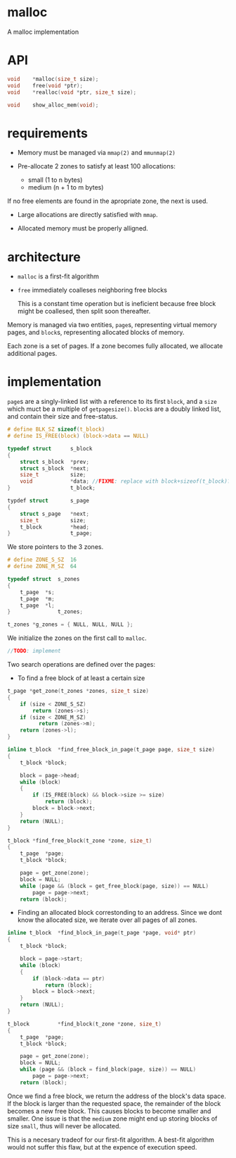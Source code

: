# malloc
A malloc implementation

# API
```c
void	*malloc(size_t size);
void	free(void *ptr);
void	*realloc(void *ptr, size_t size);

void	show_alloc_mem(void);
```

# requirements

- Memory must be managed via `mmap(2)` and `mmunmap(2)`

- Pre-allocate 2 zones to satisfy at least 100 allocations:
  - small (1 to n bytes)
  - medium (n + 1 to m bytes)

If no free elements are found in the apropriate zone, the next is used.

- Large allocations are directly satisfied with `mmap`.

- Allocated memory must be properly alligned.

# architecture

- `malloc` is a first-fit algorithm

- `free` immediately coalleses neighboring free blocks

	This is a constant time operation but is ineficient because free block might be coallesed, then split soon thereafter.

Memory is managed via two entities, `page`s, representing virtual memory pages, and `block`s, representing allocated blocks of memory.

Each zone is a set of pages. If a zone becomes fully allocated, we allocate additional pages.

# implementation

`page`s are a singly-linked list with a reference to its first `block`, and a `size` which muct be a multiple of `getpagesize()`. `block`s are a doubly linked list, and contain their size and free-status.

```c
# define BLK_SZ sizeof(t_block)
# define IS_FREE(block) (block->data == NULL)

typedef struct		s_block
{
	struct s_block	*prev;
	struct s_block	*next;
	size_t			size;
	void			*data; //FIXME: replace with block+sizeof(t_block)?
}					t_block;

typdef struct		s_page
{
	struct s_page	*next;
	size_t			size;
	t_block			*head;
}					t_page;
```

We store pointers to the 3 zones.

```c
# define ZONE_S_SZ  16
# define ZONE_M_SZ  64

typedef struct	s_zones
{
	t_page	*s;
	t_page	*m;
	t_page	*l;
}				t_zones;

t_zones *g_zones = { NULL, NULL, NULL };
```

We initialize the zones on the first call to `malloc`.

```c
//TODO: implement
```
Two search operations are defined over the pages:

- To find a free block of at least a certain size

```c
t_page *get_zone(t_zones *zones, size_t size)
{
	if (size < ZONE_S_SZ)
		return (zones->s);
	if (size < ZONE_M_SZ)
		  return (zones->m);
	return (zones->l);
}

inline t_block	*find_free_block_in_page(t_page page, size_t size)
{
	t_block *block;

	block = page->head;
	while (block)
	{
		if (IS_FREE(block) && block->size >= size)
			return (block);
		block = block->next;
	}
	return (NULL);
}

t_block *find_free_block(t_zone *zone, size_t)
{
	t_page	*page;
	t_block	*block;

	page = get_zone(zone);
	block = NULL;
	while (page && (block = get_free_block(page, size)) == NULL)
		page = page->next;
	return (block);
```

- Finding an allocated block correstonding to an address. Since we dont know the allocated size, we iterate over all pages of all zones.

```c
inline t_block	*find_block_in_page(t_page *page, void* ptr)
{
	t_block *block;

	block = page->start;
	while (block)
	{
		if (block->data == ptr)
			return (block);
		block = block->next;
	}
	return (NULL);
}

t_block			*find_block(t_zone *zone, size_t)
{
	t_page	*page;
	t_block	*block;

	page = get_zone(zone);
	block = NULL;
	while (page && (block = find_block(page, size)) == NULL)
		page = page->next;
	return (block);
```

Once we find a free block, we return the address of the block's data space. If the block is larger than the requested space, the remainder of the block becomes a new free block. This causes blocks to become smaller and smaller. One issue is that the `medium` zone might end up storing blocks of size `small`, thus will never be allocated.

This is a necesary tradeof for our first-fit algorithm. A best-fit algorithm would not suffer this flaw, but at the expence of execution speed. 
